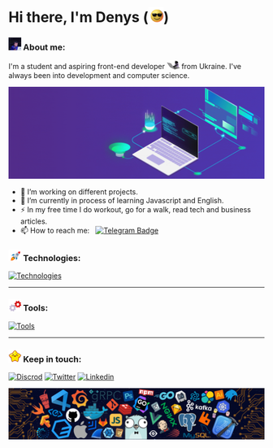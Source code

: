 # Hi there, I'm Denys (<img src="gif/sunglasses.gif" width="30px">)

### <img src="gif/pro-level-debugging.gif" width="25"> About me:

I'm a student and aspiring front-end developer <img src="gif/cat.gif" width="25"> from Ukraine. I've always been into development and computer science.

<p align="center">
	<img src="gif/development.gif" width="600">
</p>

- 🔭 I’m working on different projects.
- 🌱 I’m currently in process of learning Javascript and English.
- ⚡ In my free time I do workout, go for a walk, read tech and business articles.
- 📫 How to reach me: &nbsp; [![Telegram Badge](https://img.shields.io/badge/-den_progman-blue?style=flat&logo=Telegram&logoColor=white)](https://t.me/den_progman)

### <img src="gif/rocket.gif" width="25"> Technologies:

[![Technologies](https://skillicons.dev/icons?i=react,js,dart,html,css,sass,gulp,webpack,tailwind)](https://skillicons.dev)

---

### <img src="gif/gears.gif" width="25"> Tools:

[![Tools](https://skillicons.dev/icons?i=git,vscode,linux,figma,codepen)](https://skillicons.dev)

---

### <img src="gif/star.gif" width="25"> Keep in touch:

[![Discrod](https://skillicons.dev/icons?i=discord)](https://discordapp.com/users/929354461783138304)
[![Twitter](https://skillicons.dev/icons?i=twitter)](https://twitter.com/denwebpro)
[![Linkedin](https://skillicons.dev/icons?i=linkedin)](https://www.linkedin.com/in/denys-chornoivanenko-b41339290/)

<img src="img/technologies.png">

